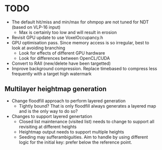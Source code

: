 # TODO

- The default hit/miss and min/max for ohmpop are not tuned for NDT (based on VLP-16 input)
  - Max is certainly too low and will result in erosion
- Revisit GPU update to use VoxelOccupancy.h
- GPU optimisation pass. Since memory access is so irregular, best to look at avoiding branching
  - Look for effects of different GPU hardware
  - Look for differences between OpenCL/CUDA
- Convert to RAII (new/delete have been targetted)
- Improve background compression. Replace timebased to compress less frequently with a target high watermark

## Multilayer heightmap generation

- Change floodfill approach to perform layered generation
  - Tightly bound? That is only floodfill always generates a layered map and is the only way to do so?
- Changes to support layered genertation
  - Closed list maintenance (visited list) needs to change to support all revisiting at different heights
  - Heightmap output needs to support multiple heights
  - Seeding may sufferambiguities. Aim to handle by using different logic for the initial key: prefer below the reference point.

